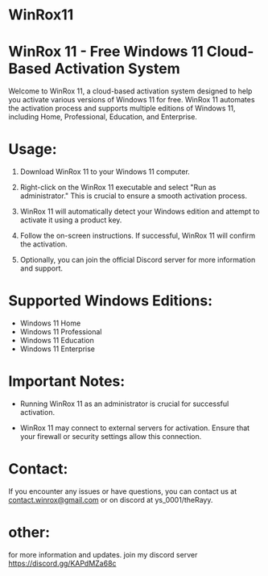 # WinRox11

# WinRox 11 - Free Windows 11 Cloud-Based Activation System

 Welcome to WinRox 11, a cloud-based activation system designed to help you activate various versions of Windows 11 for free. WinRox 11 automates the activation process and supports multiple editions of Windows 11, including Home, Professional, Education, and Enterprise.

# Usage:

1. Download WinRox 11 to your Windows 11 computer.

2. Right-click on the WinRox 11 executable and select "Run as administrator." This is crucial to ensure a smooth activation process.

3. WinRox 11 will automatically detect your Windows edition and attempt to activate it using a product key.

4. Follow the on-screen instructions. If successful, WinRox 11 will confirm the activation.

5. Optionally, you can join the official Discord server for more information and support.

# Supported Windows Editions:

- Windows 11 Home
- Windows 11 Professional
- Windows 11 Education
- Windows 11 Enterprise

# Important Notes:

- Running WinRox 11 as an administrator is crucial for successful activation.

- WinRox 11 may connect to external servers for activation. Ensure that your firewall or security settings allow this connection.

# Contact:

If you encounter any issues or have questions, you can contact us at contact.winrox@gmail.com or on discord at ys_0001/theRayy.

# other:

for more information and updates. join my discord server https://discord.gg/KAPdMZa68c 
